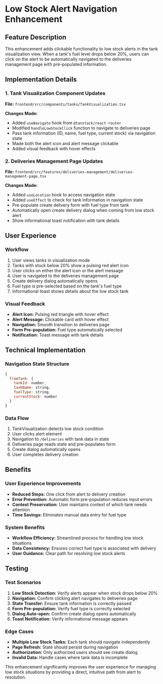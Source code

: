 # Low Stock Alert Navigation Enhancement

## Feature Description

This enhancement adds clickable functionality to low stock alerts in the tank visualization view. When a tank's fuel level drops below 20%, users can click on the alert to be automatically navigated to the deliveries management page with pre-populated information.

## Implementation Details

### 1. Tank Visualization Component Updates

**File:** `frontend/src/components/tanks/TankVisualization.tsx`

**Changes Made:**
- Added `useNavigate` hook from `@tanstack/react-router`
- Modified `handleLowStockClick` function to navigate to deliveries page
- Pass tank information (ID, name, fuel type, current stock) via navigation state
- Made both the alert icon and alert message clickable
- Added visual feedback with hover effects

### 2. Deliveries Management Page Updates

**File:** `frontend/src/features/deliveries-management/deliveries-management-page.tsx`

**Changes Made:**
- Added `useLocation` hook to access navigation state
- Added `useEffect` to check for tank information in navigation state
- Pre-populate create delivery form with fuel type from tank
- Automatically open create delivery dialog when coming from low stock alert
- Show informational toast notification with tank details

## User Experience

### Workflow
1. User views tanks in visualization mode
2. Tanks with stock below 20% show a pulsing red alert icon
3. User clicks on either the alert icon or the alert message
4. User is navigated to the deliveries management page
5. Create delivery dialog automatically opens
6. Fuel type is pre-selected based on the tank's fuel type
7. Informational toast shows details about the low stock tank

### Visual Feedback
- **Alert Icon:** Pulsing red triangle with hover effect
- **Alert Message:** Clickable card with hover effect
- **Navigation:** Smooth transition to deliveries page
- **Form Pre-population:** Fuel type automatically selected
- **Notification:** Toast message with tank details

## Technical Implementation

### Navigation State Structure
```javascript
{
  fromTank: {
    tankId: number,
    tankName: string,
    fuelType: string,
    currentStock: number
  }
}
```

### Data Flow
1. TankVisualization detects low stock condition
2. User clicks alert element
3. Navigation to `/deliveries` with tank data in state
4. Deliveries page reads state and pre-populates form
5. Create dialog automatically opens
6. User completes delivery creation

## Benefits

### User Experience Improvements
- **Reduced Steps:** One click from alert to delivery creation
- **Error Prevention:** Automatic form pre-population reduces input errors
- **Context Preservation:** User maintains context of which tank needs attention
- **Time Savings:** Eliminates manual data entry for fuel type

### System Benefits
- **Workflow Efficiency:** Streamlined process for handling low stock situations
- **Data Consistency:** Ensures correct fuel type is associated with delivery
- **User Guidance:** Clear path for resolving low stock alerts

## Testing

### Test Scenarios
1. **Low Stock Detection:** Verify alerts appear when stock drops below 20%
2. **Navigation:** Confirm clicking alert navigates to deliveries page
3. **State Transfer:** Ensure tank information is correctly passed
4. **Form Pre-population:** Verify fuel type is correctly selected
5. **Dialog Auto-open:** Confirm create dialog opens automatically
6. **Toast Notification:** Verify informational message appears

### Edge Cases
- **Multiple Low Stock Tanks:** Each tank should navigate independently
- **Page Refresh:** State should persist during navigation
- **Authorization:** Only authorized users should see create dialog
- **Invalid Data:** Handle cases where tank data is incomplete

This enhancement significantly improves the user experience for managing low stock situations by providing a direct, intuitive path from alert to resolution.